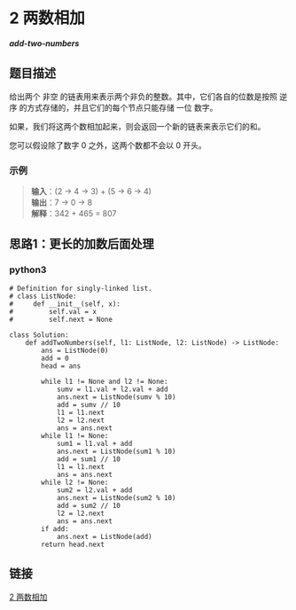 # 2 两数相加 
***add-two-numbers***

## 题目描述
给出两个 非空 的链表用来表示两个非负的整数。其中，它们各自的位数是按照 逆序 的方式存储的，并且它们的每个节点只能存储 一位 数字。

如果，我们将这两个数相加起来，则会返回一个新的链表来表示它们的和。

您可以假设除了数字 0 之外，这两个数都不会以 0 开头。

### 示例
> **输入**：(2 -> 4 -> 3) + (5 -> 6 -> 4)  
> **输出**：7 -> 0 -> 8  
> **解释**：342 + 465 = 807 

## 思路1：更长的加数后面处理
### python3

```python3
# Definition for singly-linked list.
# class ListNode:
#     def __init__(self, x):
#         self.val = x
#         self.next = None

class Solution:
    def addTwoNumbers(self, l1: ListNode, l2: ListNode) -> ListNode:
        ans = ListNode(0)
        add = 0
        head = ans

        while l1 != None and l2 != None:
            sumv = l1.val + l2.val + add
            ans.next = ListNode(sumv % 10)
            add = sumv // 10
            l1 = l1.next
            l2 = l2.next
            ans = ans.next
        while l1 != None:
            sum1 = l1.val + add
            ans.next = ListNode(sum1 % 10)
            add = sum1 // 10
            l1 = l1.next
            ans = ans.next
        while l2 != None:
            sum2 = l2.val + add
            ans.next = ListNode(sum2 % 10)
            add = sum2 // 10
            l2 = l2.next
            ans = ans.next
        if add:
            ans.next = ListNode(add)
        return head.next
```

## 链接
[2 两数相加](https://leetcode-cn.com/problems/add-two-numbers/)

